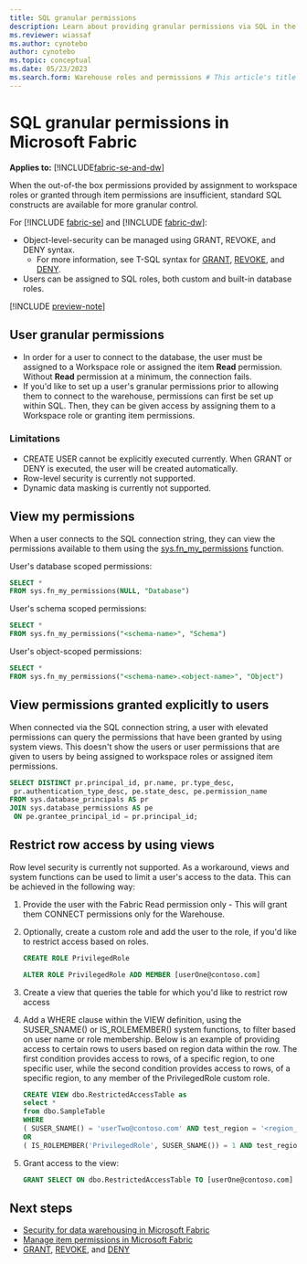 ```yaml
---
title: SQL granular permissions
description: Learn about providing granular permissions via SQL in the warehouse.
ms.reviewer: wiassaf
ms.author: cynotebo
author: cynotebo
ms.topic: conceptual
ms.date: 05/23/2023
ms.search.form: Warehouse roles and permissions # This article's title should not change. If so, contact engineering.
---
```

# SQL granular permissions in Microsoft Fabric

**Applies to:** [!INCLUDE[fabric-se-and-dw](includes/applies-to-version/fabric-se-and-dw.md)]

When the out-of-the box permissions provided by assignment to workspace roles or granted through item permissions are insufficient, standard SQL constructs are available for more granular control.

For [!INCLUDE [fabric-se](includes/fabric-se.md)] and [!INCLUDE [fabric-dw](includes/fabric-dw.md)]:

- Object-level-security can be managed using GRANT, REVOKE, and DENY syntax.
    - For more information, see T-SQL syntax for [GRANT](/sql/t-sql/statements/grant-transact-sql?view=fabric&preserve-view=true), [REVOKE](/sql/t-sql/statements/revoke-transact-sql?view=fabric&preserve-view=true), and [DENY](/sql/t-sql/statements/deny-transact-sql?view=fabric&preserve-view=true).
- Users can be assigned to SQL roles, both custom and built-in database roles.

[!INCLUDE [preview-note](../includes/preview-note.md)]

## User granular permissions

- In order for a user to connect to the database, the user must be assigned to a Workspace role or assigned the item **Read** permission.  Without **Read** permission at a minimum, the connection fails.
- If you'd like to set up a user's granular permissions prior to allowing them to connect to the warehouse, permissions can first be set up within SQL. Then, they can be given access by assigning them to a Workspace role or granting item permissions.

### Limitations

- CREATE USER cannot be explicitly executed currently. When GRANT or DENY is executed, the user will be created automatically.
- Row-level security is currently not supported.
- Dynamic data masking is currently not supported.

## View my permissions

When a user connects to the SQL connection string, they can view the permissions available to them using the [sys.fn_my_permissions](/sql/relational-databases/system-functions/sys-fn-my-permissions-transact-sql?view=fabric&preserve-view=true) function.

User's database scoped permissions:

   ```sql
   SELECT *
   FROM sys.fn_my_permissions(NULL, "Database")
   ```

User's schema scoped permissions:

   ```sql
   SELECT *
   FROM sys.fn_my_permissions("<schema-name>", "Schema")
   ```

User's object-scoped permissions:

   ```sql
   SELECT *
   FROM sys.fn_my_permissions("<schema-name>.<object-name>", "Object")
   ```

## View permissions granted explicitly to users

When connected via the SQL connection string, a user with elevated permissions can query the permissions that have been granted by using system views. This doesn't show the users or user permissions that are given to users by being assigned to workspace roles or assigned item permissions.

   ```sql
   SELECT DISTINCT pr.principal_id, pr.name, pr.type_desc, 
    pr.authentication_type_desc, pe.state_desc, pe.permission_name
   FROM sys.database_principals AS pr
   JOIN sys.database_permissions AS pe
    ON pe.grantee_principal_id = pr.principal_id;
   ```

## Restrict row access by using views

Row level security is currently not supported. As a workaround, views and system functions can be used to limit a user's access to the data. This can be achieved in the following way:

1. Provide the user with the Fabric Read permission only - This will grant them CONNECT permissions only for the Warehouse.
1. Optionally, create a custom role and add the user to the role, if you'd like to restrict access based on roles.

   ```sql
   CREATE ROLE PrivilegedRole
   
   ALTER ROLE PrivilegedRole ADD MEMBER [userOne@contoso.com]
   ```

1. Create a view that queries the table for which you'd like to restrict row access
1. Add a WHERE clause within the VIEW definition, using the SUSER_SNAME() or IS_ROLEMEMBER() system functions, to filter based on user name or role membership. Below is an example of providing access to certain rows to users based on region data within the row. The first condition provides access to rows, of a specific region, to one specific user, while the second condition provides access to rows, of a specific region, to any member of the PrivilegedRole custom role.

   ```sql
   CREATE VIEW dbo.RestrictedAccessTable as
   select *
   from dbo.SampleTable
   WHERE
   ( SUSER_SNAME() = 'userTwo@contoso.com' AND test_region = '<region_one_name>')
   OR
   ( IS_ROLEMEMBER('PrivilegedRole', SUSER_SNAME()) = 1 AND test_region = '<region_two_name')
   ```

1. Grant access to the view:

   ```sql
   GRANT SELECT ON dbo.RestrictedAccessTable TO [userOne@contoso.com]
   ```

## Next steps

- [Security for data warehousing in Microsoft Fabric](security.md)
- [Manage item permissions in Microsoft Fabric](item-permissions.md)
- [GRANT](/sql/t-sql/statements/grant-transact-sql?view=fabric&preserve-view=true), [REVOKE](/sql/t-sql/statements/revoke-transact-sql?view=fabric&preserve-view=true), and [DENY](/sql/t-sql/statements/deny-transact-sql?view=fabric&preserve-view=true)